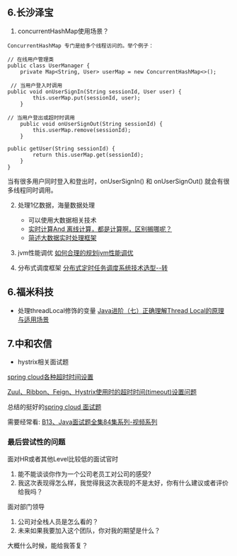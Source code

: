 ## 6.长沙泽宝

1. concurrentHashMap使用场景？
```
ConcurrentHashMap 专门是给多个线程访问的。举个例子：

// 在线用户管理类
public class UserManager {
    private Map<String, User> userMap = new ConcurrentHashMap<>();
    
 // 当用户登入时调用
public void onUserSignIn(String sessionId, User user) {
        this.userMap.put(sessionId, user);
    }
    
// 当用户登出或超时时调用
    public void onUserSignOut(String sessionId) {
        this.userMap.remove(sessionId);
    }
    
public getUser(String sessionId) {
        return this.userMap.get(sessionId);
    }
}
```
当有很多用户同时登入和登出时，onUserSignIn() 和 onUserSignOut() 就会有很多线程同时调用。

2. 处理1亿数据，海量数据处理
   - 可以使用大数据相关技术
    - [实时计算And 离线计算，都是计算啊，区别搁哪呢？](https://zhuanlan.zhihu.com/p/42783335)
    - [简述大数据实时处理框架](https://juejin.im/post/5b8ca5985188254312416b43)
3. jvm性能调优
[如何合理的规划jvm性能调优](https://zhuanlan.zhihu.com/p/57014847)

4. 分布式调度框架
[分布式定时任务调度系统技术选型--转](https://www.cnblogs.com/davidwang456/p/9057839.html)

## 6.福米科技
- 处理threadLocal修饰的变量
[Java进阶（七）正确理解Thread Local的原理与适用场景](http://www.jasongj.com/java/threadlocal/)


## 7.中和农信
- hystrix相关面试题

[spring cloud各种超时时间设置](https://codeday.me/collect/20171109/97634.html)

[ Zuul、Ribbon、Feign、Hystrix使用时的超时时间(timeout)设置问题](https://priesttomb.github.io/%E5%88%86%E5%B8%83%E5%BC%8F/2018/09/19/Zuul-Ribbon-Feign-Hystrix-%E8%B6%85%E6%97%B6%E6%97%B6%E9%97%B4%E8%AE%BE%E7%BD%AE%E9%97%AE%E9%A2%98/)

总结的挺好的[spring cloud 面试题](https://my.oschina.net/langwanghuangshifu/blog/3005195)

需要经常看:
[B13、Java面试题全集84集系列-视频系列](B13、Java面试题全集84集系列-视频系列)

### 最后尝试性的问题
面对HR或者其他Level比较低的面试官时

1. 能不能谈谈你作为一个公司老员工对公司的感受?
2. 我这次表现得怎么样，我觉得我这次表现的不是太好，你有什么建议或者评价给我吗？

面对部门领导
1. 公司对全栈人员是怎么看的？
2. 未来如果我要加入这个团队，你对我的期望是什么？


大概什么时候，能给我答复？